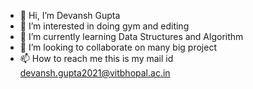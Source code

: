 - 👋 Hi, I’m Devansh Gupta 
- 👀 I’m interested in doing gym and editing  
- 🌱 I’m currently learning Data Structures and Algorithm 
- 💞️ I’m looking to collaborate on many big project
- 📫 How to reach me this is my mail id devansh.gupta2021@vitbhopal.ac.in

<!---
DEVANSH-is-devil/DEVANSH-is-devil is a ✨ special ✨ repository because its `README.md` (this file) appears on your GitHub profile.
You can click the Preview link to take a look at your changes.
--->
